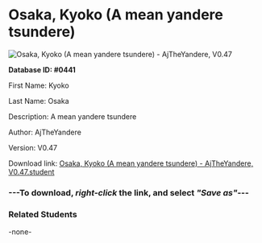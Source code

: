 # Osaka, Kyoko (A mean yandere tsundere)

<img src="Files/Osaka, Kyoko (A mean yandere tsundere).png" title="Osaka, Kyoko (A mean yandere tsundere) - AjTheYandere, V0.47">

**Database ID: #0441**

First Name: Kyoko

Last Name: Osaka

Description: A mean yandere tsundere

Author: AjTheYandere

Version: V0.47

Download link: <a href="https://raw.githubusercontent.com/Arbiter1223/Daigaku-Gurashi-Custom-Students/master/Files/Student Files/Osaka%2C%20Kyoko%20(A%20mean%20yandere%20tsundere)%20-%20AjTheYandere%2C%20V0.47.student">Osaka, Kyoko (A mean yandere tsundere) - AjTheYandere, V0.47.student</a>

### ---**To download, _right-click_ the link, and select _"Save as"_**---

### Related Students

-none-
